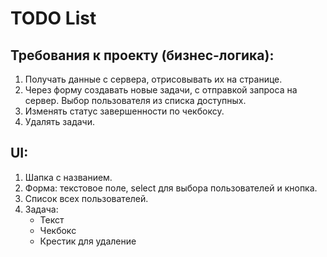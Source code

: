 # TODO List

## Требования к проекту (бизнес-логика):
1. Получать данные с сервера, отрисовывать их на странице.
2. Через форму создавать новые задачи, с отправкой запроса на сервер.
   Выбор пользователя из списка доступных.
3. Изменять статус завершенности по чекбоксу.
4. Удалять задачи.

## UI:
1. Шапка с названием.
2. Форма: текстовое поле, select для выбора пользователей и кнопка.
3. Список всех пользователей.
4. Задача:
   - Текст
   - Чекбокс
   - Крестик для удаление
